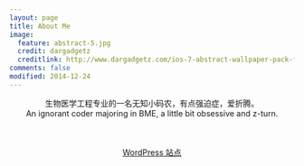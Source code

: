 ```yaml
---
layout: page
title: About Me
image:
  feature: abstract-5.jpg
  credit: dargadgetz
  creditlink: http://www.dargadgetz.com/ios-7-abstract-wallpaper-pack-for-iphone-5-and-ipod-touch-retina/
comments: false
modified: 2014-12-24
---
```


<center>生物医学工程专业的一名无知小码农，有点强迫症，爱折腾。</center>

<center>An ignorant coder majoring in BME, a little bit obsessive and z-turn.</centre>


<div markdown="0" style="text-align: center; margin-top: 50px;"><a href="http://www.anbulang.com" class="btn btn-info">WordPress 站点</a> 
